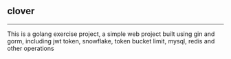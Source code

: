 ## clover

----------

This is a golang exercise project, a simple web project built using gin and gorm, 
including jwt token, snowflake, token bucket limit, mysql, redis and other operations